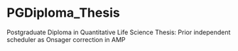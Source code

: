 # PGDiploma_Thesis
Postgraduate Diploma in Quantitative Life Science Thesis: Prior independent scheduler as Onsager correction in AMP
